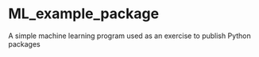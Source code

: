 # ML_example_package
A simple machine learning program used as an exercise to publish Python packages

